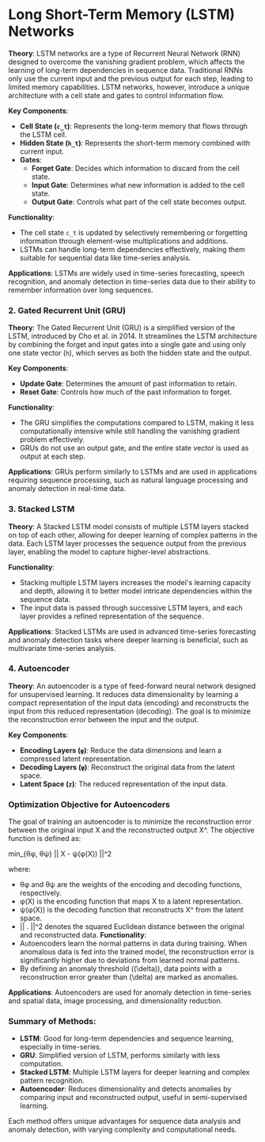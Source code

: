 
# Long Short-Term Memory (LSTM) Networks
**Theory**: LSTM networks are a type of Recurrent Neural Network (RNN) designed to overcome the vanishing gradient problem, which affects the learning of long-term dependencies in sequence data. Traditional RNNs only use the current input and the previous output for each step, leading to limited memory capabilities. LSTM networks, however, introduce a unique architecture with a cell state and gates to control information flow.

**Key Components**:
- **Cell State (`c_t`)**: Represents the long-term memory that flows through the LSTM cell.
- **Hidden State (`h_t`)**: Represents the short-term memory combined with current input.
- **Gates**:
  - **Forget Gate**: Decides which information to discard from the cell state.
  - **Input Gate**: Determines what new information is added to the cell state.
  - **Output Gate**: Controls what part of the cell state becomes output.

**Functionality**:
- The cell state `c_t` is updated by selectively remembering or forgetting information through element-wise multiplications and additions.
- LSTMs can handle long-term dependencies effectively, making them suitable for sequential data like time-series analysis.

**Applications**: LSTMs are widely used in time-series forecasting, speech recognition, and anomaly detection in time-series data due to their ability to remember information over long sequences.

### 2. Gated Recurrent Unit (GRU)
**Theory**: The Gated Recurrent Unit (GRU) is a simplified version of the LSTM, introduced by Cho et al. in 2014. It streamlines the LSTM architecture by combining the forget and input gates into a single gate and using only one state vector (`h`), which serves as both the hidden state and the output.

**Key Components**:
- **Update Gate**: Determines the amount of past information to retain.
- **Reset Gate**: Controls how much of the past information to forget.

**Functionality**:
- The GRU simplifies the computations compared to LSTM, making it less computationally intensive while still handling the vanishing gradient problem effectively.
- GRUs do not use an output gate, and the entire state vector is used as output at each step.

**Applications**: GRUs perform similarly to LSTMs and are used in applications requiring sequence processing, such as natural language processing and anomaly detection in real-time data.

### 3. Stacked LSTM
**Theory**: A Stacked LSTM model consists of multiple LSTM layers stacked on top of each other, allowing for deeper learning of complex patterns in the data. Each LSTM layer processes the sequence output from the previous layer, enabling the model to capture higher-level abstractions.

**Functionality**:
- Stacking multiple LSTM layers increases the model's learning capacity and depth, allowing it to better model intricate dependencies within the sequence data.
- The input data is passed through successive LSTM layers, and each layer provides a refined representation of the sequence.

**Applications**: Stacked LSTMs are used in advanced time-series forecasting and anomaly detection tasks where deeper learning is beneficial, such as multivariate time-series analysis.

### 4. Autoencoder
**Theory**: An autoencoder is a type of feed-forward neural network designed for unsupervised learning. It reduces data dimensionality by learning a compact representation of the input data (encoding) and reconstructs the input from this reduced representation (decoding). The goal is to minimize the reconstruction error between the input and the output.

**Key Components**:
- **Encoding Layers (`φ`)**: Reduce the data dimensions and learn a compressed latent representation.
- **Decoding Layers (`ψ`)**: Reconstruct the original data from the latent space.
- **Latent Space (`z`)**: The reduced representation of the input data.
### Optimization Objective for Autoencoders

The goal of training an autoencoder is to minimize the reconstruction error between the original input X and the reconstructed output X^. The objective function is defined as:

min_{θφ, θψ} || X - ψ(φ(X)) ||^2

where:
- θφ and θψ are the weights of the encoding and decoding functions, respectively.
- φ(X) is the encoding function that maps X to a latent representation.
- ψ(φ(X)) is the decoding function that reconstructs X^ from the latent space.
- || . ||^2 denotes the squared Euclidean distance between the original and reconstructed data.
**Functionality**:
- Autoencoders learn the normal patterns in data during training. When anomalous data is fed into the trained model, the reconstruction error is significantly higher due to deviations from learned normal patterns.
- By defining an anomaly threshold (\(\delta\)), data points with a reconstruction error greater than \(\delta\) are marked as anomalies.

**Applications**: Autoencoders are used for anomaly detection in time-series and spatial data, image processing, and dimensionality reduction.

### Summary of Methods:
- **LSTM**: Good for long-term dependencies and sequence learning, especially in time-series.
- **GRU**: Simplified version of LSTM, performs similarly with less computation.
- **Stacked LSTM**: Multiple LSTM layers for deeper learning and complex pattern recognition.
- **Autoencoder**: Reduces dimensionality and detects anomalies by comparing input and reconstructed output, useful in semi-supervised learning.

Each method offers unique advantages for sequence data analysis and anomaly detection, with varying complexity and computational needs.